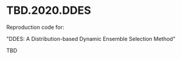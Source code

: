 # TBD.2020.DDES
Reproduction code for:

"DDES: A Distribution-based Dynamic Ensemble Selection Method"

TBD
